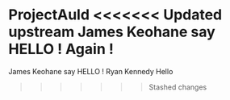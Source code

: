 ProjectAuld
<<<<<<< Updated upstream
James Keohane say HELLO ! Again !
=======
James Keohane say HELLO !
Ryan Kennedy Hello
>>>>>>> Stashed changes
